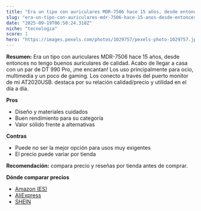 ```yaml
---
title: "Era un tipo con auriculares MDR-7506 hace 15 años, desde entonces no tengo buenos auriculares de calidad. Acabo de llegar a casa con un par de DT 990 Pro, ¡me encantan! Los uso principalmente para ocio, multimedia y un poco de gaming. Los conecto a través del puerto monitor de mi AT2020USB."
slug: "era-un-tipo-con-auriculares-mdr-7506-hace-15-anos-desde-entonces-no-tengo-buenos"
date: "2025-09-19T06:50:24.318Z"
niche: "tecnologia"
score: 1
hero: "https://images.pexels.com/photos/1029757/pexels-photo-1029757.jpeg?auto=compress&cs=tinysrgb&fit=crop&h=627&w=1200&auto=compress&cs=tinysrgb&w=1200&h=675&fit=crop"
---
```


**Resumen:** Era un tipo con auriculares MDR-7506 hace 15 años, desde entonces no tengo buenos auriculares de calidad. Acabo de llegar a casa con un par de DT 990 Pro, ¡me encantan! Los uso principalmente para ocio, multimedia y un poco de gaming. Los conecto a través del puerto monitor de mi AT2020USB. destaca por su relación calidad/precio y utilidad en el día a día.

**Pros**
- Diseño y materiales cuidados
- Buen rendimiento para su categoría
- Valor sólido frente a alternativas

**Contras**
- Puede no ser la mejor opción para usos muy exigentes
- El precio puede variar por tienda

**Recomendación:** compara precio y reseñas por tienda antes de comprar.

**Dónde comparar precios**
- [Amazon (ES)](https://www.amazon.es/s?k=Era%20un%20tipo%20con%20auriculares%20MDR-7506%20hace%2015%20a%C3%B1os%2C%20desde%20entonces%20no%20tengo%20buenos%20auriculares%20de%20calidad.%20Acabo%20de%20llegar%20a%20casa%20con%20un%20par%20de%20DT%20990%20Pro%2C%20%C2%A1me%20encantan!%20Los%20uso%20principalmente%20para%20ocio%2C%20multimedia%20y%20un%20poco%20de%20gaming.%20Los%20conecto%20a%20trav%C3%A9s%20del%20puerto%20monitor%20de%20mi%20AT2020USB.&tag=teknovashop25-21)
- [AliExpress](https://www.aliexpress.com/wholesale?SearchText=Era%20un%20tipo%20con%20auriculares%20MDR-7506%20hace%2015%20a%C3%B1os%2C%20desde%20entonces%20no%20tengo%20buenos%20auriculares%20de%20calidad.%20Acabo%20de%20llegar%20a%20casa%20con%20un%20par%20de%20DT%20990%20Pro%2C%20%C2%A1me%20encantan!%20Los%20uso%20principalmente%20para%20ocio%2C%20multimedia%20y%20un%20poco%20de%20gaming.%20Los%20conecto%20a%20trav%C3%A9s%20del%20puerto%20monitor%20de%20mi%20AT2020USB.)
- [SHEIN](https://www.shein.com/pdsearch/Era%20un%20tipo%20con%20auriculares%20MDR-7506%20hace%2015%20a%C3%B1os%2C%20desde%20entonces%20no%20tengo%20buenos%20auriculares%20de%20calidad.%20Acabo%20de%20llegar%20a%20casa%20con%20un%20par%20de%20DT%20990%20Pro%2C%20%C2%A1me%20encantan!%20Los%20uso%20principalmente%20para%20ocio%2C%20multimedia%20y%20un%20poco%20de%20gaming.%20Los%20conecto%20a%20trav%C3%A9s%20del%20puerto%20monitor%20de%20mi%20AT2020USB.)